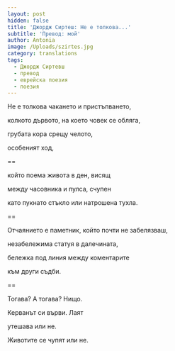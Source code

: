 ```yaml
---
layout: post
hidden: false
title: 'Джордж Сиртеш: Не е толкова...'
subtitle: 'Превод: мой'
author: Antonia
image: /Uploads/szirtes.jpg
category: translations
tags:
  - Джордж Сиртевш
  - превод
  - еврейска поезия
  - поезия
---
```

Не е толкова чакането и пристъпването,

колкото дървото, на което човек се обляга,

грубата кора срещу челото,

особеният ход,

\==

който поема живота в ден, висящ

между часовника и пулса, счупен

като пукнато стъкло или натрошена тухла.

\==

Отчаянието е паметник, който почти не забелязваш,

незабележима статуя в далечината,

бележка под линия между коментарите

към други съдби.

\==

Тогава? А тогава? Нищо.

Керванът си върви. Лаят

утешава или не.

Животите се чупят или не.

